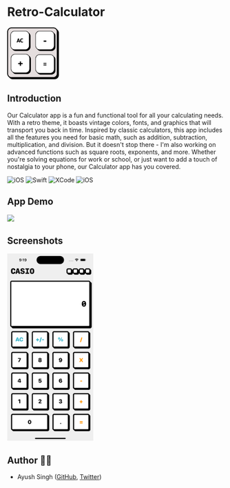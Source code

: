 # Retro-Calculator
<img src="https://github.com/Ayush21082/Retro-Calculator/blob/main/Blob/app_icon.png" width="120">

## Introduction ##
Our Calculator app is a fun and functional tool for all your calculating needs. With a retro theme, it boasts vintage colors, fonts, and graphics that will transport you back in time. Inspired by classic calculators, this app includes all the features you need for basic math, such as addition, subtraction, multiplication, and division. But it doesn't stop there - I'm also working on advanced functions such as square roots, exponents, and more. Whether you're solving equations for work or school, or just want to add a touch of nostalgia to your phone, our Calculator app has you covered.
 <p>
<img alt="iOS" src="https://img.shields.io/badge/platform-iOS-blue">
 <img alt="Swift" src="https://img.shields.io/badge/SwiftUI-brightgreen">
<img alt="XCode" src="https://img.shields.io/badge/XCode-14.2-blueviolet">
<img alt="iOS" src="https://img.shields.io/badge/iOS-16-orange">
</p>

## App Demo
<img src="https://github.com/Ayush21082/Retro-Calculator/blob/main/Blob/demo.mov" width="400"> 

## Screenshots
 <p>
<img src="https://github.com/Ayush21082/Retro-Calculator/blob/main/Blob/screenshot.png" width="200"> 
</p>

 ## Author 👨‍💻 ##
 - Ayush Singh ([GitHub](https://github.com/ayush21082), [Twitter](https://twitter.com/Ayush21082))
